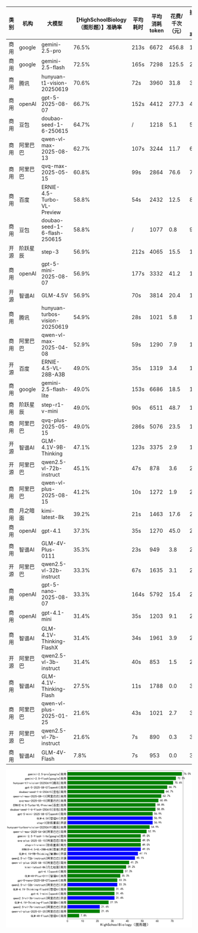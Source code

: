 
|类别|机构|大模型|【HighSchoolBiology（图形题）】准确率|平均耗时|平均消耗token|花费/千次（元）|排名（准确率）|
|---|---|-----|-------------------|-------|-----------|-----------|-----------|
|商用|google|gemini-2.5-pro|76.5%|213s|6672|456.8|1|
|商用|google|gemini-2.5-flash|72.5%|165s|7298|125.5|2|
|商用|腾讯|hunyuan-t1-vision-20250619|70.6%|72s|3960|31.8|3|
|商用|openAI|gpt-5-2025-08-07|66.7%|152s|4412|277.3|4|
|商用|豆包|doubao-seed-1-6-250615|64.7%|/|1218|5.1|5|
|商用|阿里巴巴|qwen-vl-max-2025-08-13|62.7%|107s|3244|11.7|6|
|商用|阿里巴巴|qvq-max-2025-05-15|60.8%|99s|2864|76.6|7|
|商用|百度|ERNIE-4.5-Turbo-VL-Preview|58.8%|54s|2432|12.5|8|
|商用|豆包|doubao-seed-1-6-flash-250615|58.8%|/|1077|0.8|9|
|开源|阶跃星辰|step-3|56.9%|212s|4065|15.5|10|
|商用|openAI|gpt-5-mini-2025-08-07|56.9%|177s|3332|41.2|11|
|开源|智谱AI|GLM-4.5V|56.9%|70s|3814|20.4|12|
|商用|腾讯|hunyuan-turbos-vision-20250619|54.9%|28s|1021|5.8|13|
|商用|阿里巴巴|qwen-vl-max-2025-04-08|52.9%|59s|1290|7.9|14|
|开源|百度|ERNIE-4.5-VL-28B-A3B|49.0%|35s|1319|3.4|15|
|商用|google|gemini-2.5-flash-lite|49.0%|153s|6686|18.5|16|
|商用|阶跃星辰|step-r1-v-mini|49.0%|90s|6511|48.7|17|
|商用|阿里巴巴|qvq-plus-2025-05-15|49.0%|286s|5076|23.5|18|
|开源|智谱AI|GLM-4.1V-9B-Thinking|47.1%|123s|3375|2.9|19|
|开源|阿里巴巴|qwen2.5-vl-72b-instruct|45.1%|47s|878|3.6|20|
|商用|阿里巴巴|qwen-vl-plus-2025-08-15|41.2%|10s|1272|1.9|21|
|商用|月之暗面|kimi-latest-8k|39.2%|21s|1463|17.6|22|
|商用|openAI|gpt-4.1|37.3%|35s|1270|45.0|23|
|商用|智谱AI|GLM-4V-Plus-0111|35.3%|23s|949|3.8|24|
|开源|阿里巴巴|qwen2.5-vl-32b-instruct|33.3%|67s|1635|3.1|25|
|商用|openAI|gpt-5-nano-2025-08-07|33.3%|164s|5792|15.4|26|
|商用|openAI|gpt-4.1-mini|31.4%|35s|1203|9.1|27|
|商用|智谱AI|GLM-4.1V-Thinking-FlashX|31.4%|34s|1961|3.9|28|
|开源|阿里巴巴|qwen2.5-vl-3b-instruct|31.4%|40s|853|1.5|29|
|商用|智谱AI|GLM-4.1V-Thinking-Flash|27.5%|11s|1788|0.0|30|
|商用|阿里巴巴|qwen-vl-plus-2025-01-25|21.6%|43s|1021|2.7|31|
|开源|阿里巴巴|qwen2.5-vl-7b-instruct|21.6%|7s|890|0.3|32|
|商用|智谱AI|GLM-4V-Flash|7.8%|7s|953|0.0|33|


![lin](../pic/HighSchoolBiology（图形题）.png)